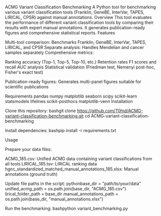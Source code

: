 ACMG Variant Classification Benchmarking
A Python tool for benchmarking various variant classification tools (Franklin, GeneBE, InterVar, TAPES, LIRICAL, CPSR) against manual annotations.
Overview
This tool evaluates the performance of different variant classification tools by comparing their results with expert manual annotations. It generates publication-ready figures and comprehensive statistical reports.
Features

Multi-tool comparison: Benchmarks Franklin, GeneBE, InterVar, TAPES, LIRICAL, and CPSR
Separate analysis: Handles Mendelian and cancer samples separately
Comprehensive metrics:

Ranking accuracy (Top-1, Top-5, Top-10, etc.)
Retention rates
F1 scores and recall
AUC analysis
Statistical validation (Friedman test, Nemenyi post-hoc, Fisher's exact test)


Publication-ready figures: Generates multi-panel figures suitable for scientific publications

Requirements
pandas
numpy
matplotlib
seaborn
scipy
scikit-learn
statsmodels
lifelines
scikit-posthocs
matplotlib-venn
Installation

Clone this repository:
bashgit clone https://github.com/T0hid/ACMG-variant-classification-benchmarking.git
cd ACMG-variant-classification-benchmarking

Install dependencies:
bashpip install -r requirements.txt


Usage

Prepare your data files:

ACMG_185.csv: Unified ACMG data containing variant classifications from all tools
LIRICAL_185.tsv: LIRICAL ranking data
hgnc_standardized_matched_manual_annotations_185.xlsx: Manual annotations (ground truth)


Update file paths in the script:
pythonbase_dir = "path/to/your/data"
unified_acmg_path = os.path.join(base_dir, "ACMG_185.csv")
lirical_folder_path = base_dir
manual_annotations_path = os.path.join(base_dir, "manual_annotations.xlsx")

Run the benchmarking:
bashpython variant_benchmarking.py
